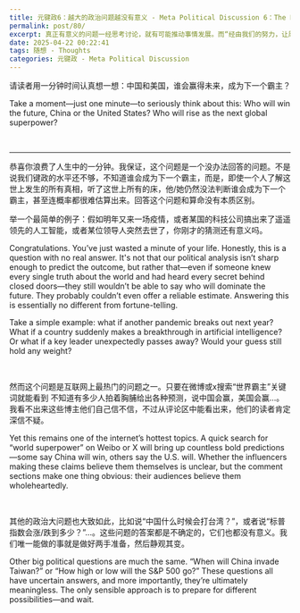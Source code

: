 ```yaml
---
title: 元键政6：越大的政治问题越没有意义 - Meta Political Discussion 6：The Bigger the Political Question, the Less Meaningful It Is
permalink: post/80/
excerpt: 真正有意义的问题一经思考讨论，就有可能推动事情发展。而“经由我们的努力，让周围环境变得更好”才是键政的社会意义。<br>The political questions that do matter are questions that, once considered and discussed, have the potential to drive real change. And that’s the true social significance of political discourse：“Through our efforts, we can make our surroundings better.”
date: 2025-04-22 00:22:41
tags: 随想 - Thoughts
categories: 元键政 - Meta Political Discussion
---
```


请读者用一分钟时间认真想一想：中国和美国，谁会赢得未来，成为下一个霸主？

Take a moment—just one minute—to seriously think about this: Who will win the future, China or the United States? Who will rise as the next global superpower?

<br>

---

恭喜你浪费了人生中的一分钟。我保证，这个问题是一个没办法回答的问题。不是说我们键政的水平还不够，不知道谁会成为下一个霸主，而是，即使一个人了解这世上发生的所有真相，听了这世上所有的床，他/她仍然没法判断谁会成为下一个霸主，甚至连概率都很难估算出来。回答这个问题和算命没有本质区别。

举一个最简单的例子：假如明年又来一场疫情，或者某国的科技公司搞出来了遥遥领先的人工智能，或者某位领导人突然去世了，你刚才的猜测还有意义吗。

Congratulations. You’ve just wasted a minute of your life. Honestly, this is a question with no real answer. It's not that our political analysis isn’t sharp enough to predict the outcome, but rather that—even if someone knew every single truth about the world and had heard every secret behind closed doors—they still wouldn’t be able to say who will dominate the future. They probably couldn’t even offer a reliable estimate. Answering this is essentially no different from fortune-telling.

Take a simple example: what if another pandemic breaks out next year? What if a country suddenly makes a breakthrough in artificial intelligence? Or what if a key leader unexpectedly passes away? Would your guess still hold any weight?

<br>

然而这个问题是互联网上最热门的问题之一。只要在微博或x搜索“世界霸主”关键词就能看到 不知道有多少人拍着胸脯给出各种预测，说中国会赢，美国会赢...。我看不出来这些博主他们自己信不信，不过从评论区中能看出来，他们的读者肯定深信不疑。

Yet this remains one of the internet’s hottest topics. A quick search for “world superpower” on Weibo or X will bring up countless bold predictions—some say China will win, others say the U.S. will. Whether the influencers making these claims believe them themselves is unclear, but the comment sections make one thing obvious: their audiences believe them wholeheartedly.

<br>

其他的政治大问题也大致如此，比如说“中国什么时候会打台湾？”，或者说“标普指数会涨/跌到多少？”...。这些问题的答案都是不确定的，它们也都没有意义。我们唯一能做的事就是做好两手准备，然后静观其变。

Other big political questions are much the same. “When will China invade Taiwan?” or “How high or low will the S&P 500 go?” These questions all have uncertain answers, and more importantly, they’re ultimately meaningless. The only sensible approach is to prepare for different possibilities—and wait.
